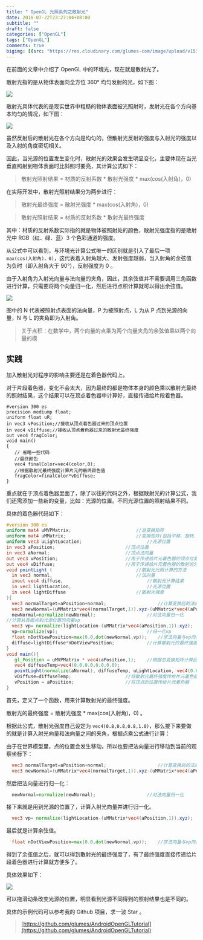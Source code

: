 ```yaml
---
title: " OpenGL 光照系列之散射光"
date: 2018-07-22T23:27:04+08:00
subtitle: ""
draft: false
categories: ["OpenGL"]
tags: ["OpenGL"]
comments: true
bigimg: [{src: "https://res.cloudinary.com/glumes-com/image/upload/v1532273404/blog/pexels-photo-401107.jpg", desc: ""}]
---
```



在前面的文章中介绍了 OpenGL 中的环境光，现在就是散射光了。

<!--more-->

散射光指的是从物体表面向全方位 360° 均匀发射的光，如下图：

![](https://res.cloudinary.com/glumes-com/image/upload/v1532272829/code/diffuse_demo.png)

散射光具体代表的是现实世界中粗糙的物体表面被光照射时，发射光在各个方向基本均匀的情况，如下图：

![](https://res.cloudinary.com/glumes-com/image/upload/v1532272834/code/diffuse_demo2.png)


虽然反射后的散射光在各个方向是均匀的，但散射光反射的强度与入射光的强度以及入射的角度密切相关。


因此，当光源的位置发生变化时，散射光的效果会发生明显变化，主要体现在当光垂直照射到物体表面时比斜照时要亮，其计算公式如下：

> 散射光照射结果 = 材质的反射系数 * 散射光强度 * max(cos(入射角)，0)

在实际开发中，散射光照射结果分为两步进行：

> 散射光最终强度 = 散射光强度 * max(cos(入射角)，0)

> 散射光照射结果 = 材质的反射系数 * 散射光最终强度

其中：材质的反射系数实际指的就是物体被照射处的颜色，散射光强度指的是散射光中 RGB（红、绿、蓝）3 个色彩通道的强度。

从公式中可以看到，与环境光计算公式唯一的区别就是引入了最后一项 `max(cos(入射角)，0)`，这代表着入射角越大、发射强度越弱，当入射角的余弦值为负时（即入射角大于 90°），反射强度为 0 。

由于入射角为入射光向量与法向量的夹角，因此，其余弦值并不需要调用三角函数进行计算，只需要将两个向量归一化，然后进行点积计算就可以得出余弦值。

![](https://res.cloudinary.com/glumes-com/image/upload/v1532272834/code/diffuse_cal.png)


图中的 N 代表被照射点表面的法向量，P 为被照射点，L 为从 P 点到光源的向量，N 与 L 的夹角即为入射角。


> 关于点积：在数学中，两个向量的点乘为两个向量夹角的余弦值乘以两个向量的模


## 实践


加入散射光对程序的影响主要还是在着色器代码上。


对于片段着色器，变化不会太大，因为最终的都是物体本身的颜色乘以散射光最终的照射结果，这个结果可以在顶点着色器中计算好，直接传递给片段着色器。

```gls
#version 300 es
precision mediump float;
uniform float uR;
in vec3 vPosition;//接收从顶点着色器过来的顶点位置
in vec4 vDiffuse;//接收从顶点着色器过来的散射光最终强度
out vec4 fragColor;
void main()
{
   // 省略一些代码
   //最终颜色
   vec4 finalColor=vec4(color,0);
   //根据散射光最终强度计算片元的最终颜色值
   fragColor=finalColor*vDiffuse;
}
```

重点就在于顶点着色器里面了，除了以往的代码之外，根据散射光的计算公式，我们还需添加一些新的变量，比如：光源的位置。不同光源位置的照射结果不同。

具体的着色器代码如下：

```glsl
#version 300 es
uniform mat4 uMVPMatrix; 						//总变换矩阵
uniform mat4 uMMatrix; 							//变换矩阵(包括平移、旋转、缩放)
uniform vec3 uLightLocation;						//光源位置
in vec3 aPosition;  						//顶点位置
in vec3 aNormal;    						//顶点法向量
out vec3 vPosition;							//用于传递给片元着色器的顶点位置
out vec4 vDiffuse;							//用于传递给片元着色器的散射光分量
void pointLight (								//散射光光照计算的方法
  in vec3 normal,								//法向量
  inout vec4 diffuse,								//散射光计算结果
  in vec3 lightLocation,							//光源位置
  in vec4 lightDiffuse							//散射光强度
){
  vec3 normalTarget=aPosition+normal;					//计算变换后的法向量
  vec3 newNormal=(uMMatrix*vec4(normalTarget,1)).xyz-(uMMatrix*vec4(aPosition,1)).xyz;
  newNormal=normalize(newNormal);					//对法向量归一化
//计算从表面点到光源位置的向量vp
  vec3 vp= normalize(lightLocation-(uMMatrix*vec4(aPosition,1)).xyz);
  vp=normalize(vp);									//归一化vp
  float nDotViewPosition=max(0.0,dot(newNormal,vp)); 	//求法向量与vp向量的点积与0的最大值
  diffuse=lightDiffuse*nDotViewPosition;			//计算散射光的最终强度
}
void main(){
   gl_Position = uMVPMatrix * vec4(aPosition,1); 	//根据总变换矩阵计算此次绘制此顶点的位置
   vec4 diffuseTemp=vec4(0.0,0.0,0.0,0.0);
   pointLight(normalize(aNormal), diffuseTemp, uLightLocation, vec4(0.8,0.8,0.8,1.0));
   vDiffuse=diffuseTemp;					//将散射光最终强度传给片元着色器
   vPosition = aPosition; 					//将顶点的位置传给片元着色器
}
```

首先，定义了一个函数，用来计算散射光的最终强度。

散射光的最终强度 =  散射光强度 * max(cos(入射角)，0) 。

根据此公式，散射光强度自己设定为 `vec4(0.8,0.8,0.8,1.0)`，那么接下来要做的就是计算入射光向量和法向量之间的夹角，根据点乘公式进行计算：


由于在世界模型里，点的位置会发生移动，所以也要把法向量进行移动到当前的观察坐标下：

```glsl
  vec3 normalTarget=aPosition+normal;					//计算变换后的法向量
  vec3 newNormal=(uMMatrix*vec4(normalTarget,1)).xyz-(uMMatrix*vec4(aPosition,1)).xyz;
```

然后把法向量进行归一化：

```glsl
  newNormal=normalize(newNormal);					//对法向量归一化
```

接下来就是用到光源的位置了，计算入射光向量并进行归一化。

```glsl
  vec3 vp= normalize(lightLocation-(uMMatrix*vec4(aPosition,1)).xyz);
```

最后就是计算余弦值。

```glsl
  float nDotViewPosition=max(0.0,dot(newNormal,vp)); 	//求法向量与vp向量的点积与0的最大值
```

得到了余弦值之后，就可以得到散射光的最终强度了，有了最终强度直接传递给片段着色器进行计算就方便多了。

具体效果如下：

![](https://res.cloudinary.com/glumes-com/image/upload/v1532273099/code/diffuse_use.gif)


可以拖滑动条改变光源的位置，明显看到光源不同得到的照射结果也是不同的。



具体的示例代码可以参考我的 Github 项目，求一波 Star 。

> [https://github.com/glumes/AndroidOpenGLTutorial](https://github.com/glumes/AndroidOpenGLTutorial)
